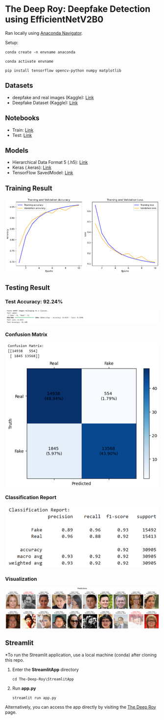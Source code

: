 # The Deep Roy: Deepfake Detection using EfficientNetV2B0

Ran locally using [Anaconda Navigator](https://www.anaconda.com/download).

Setup:

```
conda create -n envname anaconda
```

```
conda activate envname
```

```
pip install tensorflow opencv-python numpy matplotlib
```

## Datasets

- deepfake and real images (Kaggle): [Link](https://www.kaggle.com/datasets/manjilkarki/deepfake-and-real-images)
- Deepfake Dataset (Kaggle): [Link](https://www.kaggle.com/datasets/aryansingh16/deepfake-dataset)

## Notebooks

- Train: [Link](https://github.com/Sakadyk/The-Deep-Roy/blob/main/EffNetV2B0_92/pi24_train.ipynb)
- Test: [Link](https://github.com/Sakadyk/The-Deep-Roy/blob/main/EffNetV2B0_92/pi24_test.ipynb)

## Models

- Hierarchical Data Format 5 (.h5): [Link](https://drive.google.com/file/d/1JKGaSYyAQDGdXMF1CAy4vULD3uYukazd/view?usp=sharing)
- Keras (.keras): [Link](https://drive.google.com/file/d/1D9zZ370Glb3OCk1YW8riYa_0vz6j9b9t/view?usp=sharing)
- TensorFlow SavedModel: [Link](https://drive.google.com/drive/folders/1HniYiwvXiYI3l-gqzxX61YXeDZNEWYWw?usp=sharing)

## Training Result

![alt text](https://github.com/Sakadyk/The-Deep-Roy/blob/main/Images/graph.png "Traning Result Graph")

## Testing Result

### Test Accuracy: 92.24%

![alt text](https://github.com/Sakadyk/The-Deep-Roy/blob/main/Images/test_acc.png "Testing Accuracy")

### Confusion Matrix

![alt text](https://github.com/Sakadyk/The-Deep-Roy/blob/main/Images/cm.png "Confusion Matrix")

### Classification Report

![alt text](https://github.com/Sakadyk/The-Deep-Roy/blob/main/Images/cr.png "Classification Report")

### Visualization

![alt text](https://github.com/Sakadyk/The-Deep-Roy/blob/main/Images/test_result.png "Testing Visualization")

## Streamlit

*To run the Streamlit application, use a local machine (conda) after cloning this repo.

1. Enter the **StreamlitApp** directory
	```shell
	cd The-Deep-Roy\StreamlitApp
	```
2. Run **app.py**
	```shell
	streamlit run app.py
	```

Alternatively, you can access the app directly by visiting the [The Deep Roy](https://thedeeproy.streamlit.app/) page.
